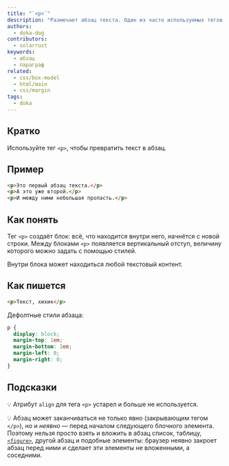 ```yaml
---
title: "`<p>`"
description: "Размечает абзац текста. Один из часто используемых тегов."
authors:
  - doka-dog
contributors:
  - solarrust
keywords:
  - абзац
  - параграф
related:
  - css/box-model
  - html/main
  - css/margin
tags:
  - doka
---
```


## Кратко

Используйте тег `<p>`, чтобы превратить текст в абзац.

## Пример

```html
<p>Это первый абзац текста.</p>
<p>А это уже второй.</p>
<p>И между ними небольшая пропасть.</p>
```

## Как понять

Тег `<p>` создаёт блок: всё, что находится внутри него, начнётся с новой строки. Между блоками `<p>` появляется вертикальный отступ, величину которого можно задать с помощью стилей.

Внутри блока может находиться любой текстовый контент.

## Как пишется

```html
<p>Текст, хихик</p>
```

Дефолтные стили абзаца:

```css
p {
  display: block;
  margin-top: 1em;
  margin-bottom: 1em;
  margin-left: 0;
  margin-right: 0;
}
```

## Подсказки

💡 Атрибут `align` для тега `<p>` устарел и больше не используется.

💡 Абзац может заканчиваться не только явно (закрывающим тегом `</p>`), но и _неявно_ — перед началом следующего блочного элемента. Поэтому нельзя просто взять и вложить в абзац список, таблицу, [`<figure>`](/html/figure-figcaption/), другой абзац и подобные элементы: браузер неявно закроет абзац перед ними и сделает эти элементы не вложенными, а соседними.
